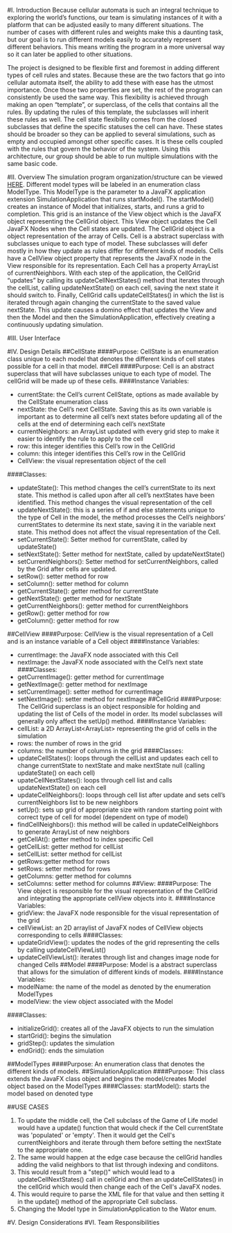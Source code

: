 #I. Introduction
Because cellular automata is such an integral technique to exploring the world’s functions, our team is simulating
instances of it with a platform that can be adjusted easily to many different situations. The number of cases with
different rules and weights make this a daunting task, but our goal is to run different models easily to accurately
represent different behaviors. This means writing the program in a more universal way so it can later be applied to other
situations.

The project is designed to be flexible first and foremost in adding different types of cell rules and states. Because
these are the two factors that go into cellular automata itself, the ability to add these with ease has the utmost
importance. Once those two properties are set, the rest of the program can consistently be used the same way. This
flexibility is achieved through making an open “template”, or superclass, of the cells that contains all the rules. By
updating the rules of this template, the subclasses will inherit these rules as well. The cell state flexibility comes
from the closed subclasses that define the specific statuses the cell can have. These states should be broader so they
can be applied to several simulations, such as empty and occupied amongst other specific cases. It is these cells coupled
with the rules that govern the behavior of the system. Using this architecture, our group should be able to run multiple
simulations with the same basic code.

#II. Overview
The simulation program organization/structure can be viewed [HERE](https://imgur.com/a/4gNSoJk). Different model types
will be labeled in an enumeration class ModelType. This ModelType is the parameter to a JavaFX application extension
SimulationApplication that runs startModel(). The startModel() creates an instance of Model that initializes, starts, and
runs a grid to completion. This grid is an instance of the View object which is the JavaFX object representing the CellGrid
object. This View object updates the Cell JavaFX Nodes when the Cell states are updated. The CellGrid object is a object
representation of the array of Cells. Cell is a abstract superclass with subclasses unique to each type of model. These
subclasses will defer mostly in how they update as rules differ for different kinds of models. Cells have a CellView object
property that represents the JavaFX node in the View responsible for its representation. Each Cell has a property
ArrayList<Cell> of currentNeighbors. With each step of the application, the CellGrid “updates” by calling its updateCellNextStates()
method that iterates through the cellList, calling updateNextState() on each cell, saving the next state it should switch
to. Finally, CellGrid calls updateCellStates() in which the list is iterated through again changing the currentState to
the saved value nextState. This update causes a domino effect that updates the View and then the Model and then the
SimulationApplication, effectively creating a continuously updating simulation.

#III. User Interface

#IV. Design Details
##CellState
####Purpose:
CellState is an enumeration class unique to each model that denotes the different kinds of cell states possible for a cell in that model.
##Cell
####Purpose:
Cell is an abstract superclass that will have subclasses unique to each type of model. The cellGrid will be made up of these cells.
####Instance Variables:
* currentState: the Cell’s current CellState, options as made available by the CellState enumeration class
* nextState: the Cell’s next CellState. Saving this as its own variable is important as to determine all cell’s next states before updating all of the cells at the end of determining each cell’s nextState
* currentNeighbors: an ArrayList<Cell> updated with every grid step to make it easier to identify the rule to apply to the cell
* row: this integer identifies this Cell’s row in the CellGrid
* column: this integer identifies this Cell’s row in the CellGrid
* CellView: the visual representation object of the cell

####Classes:
* updateState(): This method changes the cell’s currentState to its next state. This method is called upon after all cell’s nextStates have been identified. This method changes the visual representation of the cell
* updateNextState(): this is a series of if and else statements unique to the type of Cell in the model, the method processes the Cell’s neighbors’ currentStates to determine its next state, saving it in the variable next state. This method does not affect the visual representation of the Cell.
* setCurrentState(): Setter method for currentState, called by updateState()
* setNextState(): Setter method for nextState, called by updateNextState()
* setCurrentNeighbors(): Setter method for setCurrentNeighbors, called by the Grid after cells are updated.
* setRow(): setter method for row
* setColumn(): setter method for column
* getCurrentState(): getter method for currentState
* getNextState(): getter method for nextState
* getCurrentNeighbors(): getter method for currentNeighbors
* getRow(): getter method for row
* getColumn(): getter method for row

##CellView
####Purpose:
CellView
is the visual representation of a Cell and is an instance variable of a Cell object
####Instance Variables:
* currentImage: the JavaFX node associated with this Cell
* nextImage: the JavaFX node associated with the Cell’s next state
####Classes:
* getCurrentImage(): getter method for currentImage
* getNextImage(): getter method for nextImage
* setCurrentImage(): setter method for currentImage
* setNextImage(): setter method for nextImage
##CellGrid
####Purpose:
The CellGrid superclass is an object responsible for holding and updating the list of Cells of the model in order. Its model subclasses will generally only affect the setUp() method.
####Instance Variables:
* cellList: a 2D ArrayList<ArrayList<Cell>> representing the grid of cells in the simulation
* rows: the number of rows in the grid
* columns: the number of columns in the grid
####Classes:
* updateCellStates(): loops through the cellList and updates each cell to change currentState to nextState and make nextState null (calling updateState() on each cell)
* upateCellNextStates(): loops through cell list and calls updateNextState() on each cell
* updateCellNeighbors(): loops through cell list after update and sets cell’s currentNeighbors list to be new neighbors
* setUp(): sets up grid of appropriate size with random starting point with correct type of cell for model (dependent on type of model)
* findCellNeighbors(): this method will be called in updateCellNeighbors to generate ArrayList<Cell> of new neighbors
* getCellAt(): getter method to index specific Cell
* getCellList: getter method for cellList
* setCellList: setter method for cellList
* getRows:getter method for rows
* setRows: setter method for rows
* getColumns: getter method for columns
* setColumns: setter method for columns
##View:
####Purpose:
The View object is responsible for the visual representation of the CellGrid and integrating the appropriate cellView objects into it.
####Instance Variables:
* gridView: the JavaFX node responsible for the visual representation of the grid
* cellViewList: an 2D arraylist of JavaFX nodes of CellView objects corresponding to cells
####Classes:
* updateGridView(): updates the nodes of the grid representing the cells by calling updateCellViewList()
* updateCellViewList(): iterates through list and changes image node for changed Cells
##Model
####Purpose:
Model is a abstract superclass that allows for the simulation of different kinds of models.
####Instance Variables:
* modelName: the name of the model as denoted by the enumeration ModelTypes
* modelView: the view object associated with the Model

####Classes:
* initializeGrid(): creates all of the JavaFX objects to run the simulation
* startGrid(): begins the simulation
* gridStep(): updates the simulation
* endGrid(): ends the simulation

##ModelTypes
####Purpose: 
An enumeration class that denotes the different kinds of models.
##SimulationApplication
####Purpose:
This class extends the JavaFX class object and begins the model/creates Model object based on the ModelTypes
####Classes:
startModel(): starts the model based on denoted type

##USE CASES
1. To update the middle cell, the Cell subclass of the Game of Life model would have a update() function that would check if the Cell currentState was 'populated' or 'empty'. Then it would get the Cell's currentNeighbors and iterate through them before setting the nextState to the appropriate one.
2. The same would happen at the edge case because the cellGrid handles adding the valid neighbors to that list through indexing and condiitons.
3. This would result from a "step()" which would lead to a updateCellNextStates() call in cellGrid and then an updateCellStates() in the cellGrid which would then change each of the Cell's JavaFX nodes.
4. This would require to parse the XML file for that value and then setting it in the update() method of the appropriate Cell subclass.
5. Changing the Model type in SimulationApplication to the Wator enum.


#V. Design Considerations
#VI. Team Responsibilities
